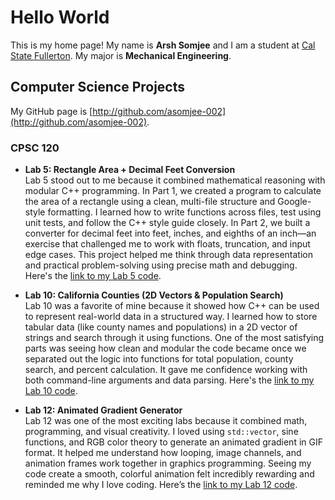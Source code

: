 # Hello World

This is my home page! My name is **Arsh Somjee** and I am a student at [Cal State Fullerton](http://www.fullerton.edu/). My major is **Mechanical Engineering**.

## Computer Science Projects

My GitHub page is [http://github.com/asomjee-002](http://github.com/asomjee-002).

### CPSC 120

* **Lab 5: Rectangle Area + Decimal Feet Conversion**  
  Lab 5 stood out to me because it combined mathematical reasoning with modular C++ programming. In Part 1, we created a program to calculate the area of a rectangle using a clean, multi-file structure and Google-style formatting. I learned how to write functions across files, test using unit tests, and follow the C++ style guide closely. In Part 2, we built a converter for decimal feet into feet, inches, and eighths of an inch—an exercise that challenged me to work with floats, truncation, and input edge cases. This project helped me think through data representation and practical problem-solving using precise math and debugging. Here's the [link to my Lab 5 code](https://github.com/cpsc-spring-2025/cpsc-120-lab-05-aaron-arsh-and-greco).


* **Lab 10: California Counties (2D Vectors & Population Search)**  
  Lab 10 was a favorite of mine because it showed how C++ can be used to represent real-world data in a structured way. I learned how to store tabular data (like county names and populations) in a 2D vector of strings and search through it using functions. One of the most satisfying parts was seeing how clean and modular the code became once we separated out the logic into functions for total population, county search, and percent calculation. It gave me confidence working with both command-line arguments and data parsing. Here's the [link to my Lab 10 code](https://github.com/cpsc-spring-2025/cpsc-120-lab-10-david-arsh).


* **Lab 12: Animated Gradient Generator**  
  Lab 12 was one of the most exciting labs because it combined math, programming, and visual creativity. I loved using `std::vector`, sine functions, and RGB color theory to generate an animated gradient in GIF format. It helped me understand how looping, image channels, and animation frames work together in graphics programming. Seeing my code create a smooth, colorful animation felt incredibly rewarding and reminded me why I love coding. Here’s the [link to my Lab 12 code](https://github.com/cpsc-spring-2025/cpsc-120-lab-12-david-arsh-2).

